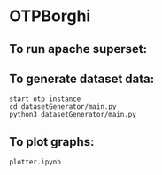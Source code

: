 # OTPBorghi


## To run apache superset:




## To generate dataset data:

    start otp instance
    cd datasetGenerator/main.py
    python3 datasetGenerator/main.py


## To plot graphs:

    plotter.ipynb